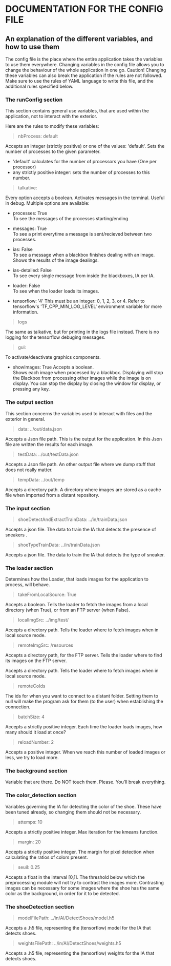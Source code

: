 
# DOCUMENTATION FOR THE CONFIG FILE
## An explanation of the different variables, and how to use them

The config file is the place where the entire application takes the variables to use them everywhere. Changing variables in the config file allows you to change the behaviour of the whole application in one go.
Caution! Changing these variables can also break the application if the rules are not followed.   
Make sure to use the rules of YAML language to write this file, and the additional rules specified below. 


### **The runConfig section**

This section contains general use variables, that are used within the application, not to interact with the exterior. 

Here are the rules to modify these variables: 


> nbProcess: default     

Accepts an integer (strictly positive) or one of the values: 'default'.
Sets the number of processes to the given parameter.
- 'default' calculates for the number of processors you have (One per processor)
-  any strictly positive integer: sets the number of processes to this number.
    
> talkative:

Every option accepts a boolean. 
Activates messages in the terminal. Useful in debug. 
Multiple options are available:
    
- processes: True    
    To see the messages of the processes starting/ending
    
- messages: True    
    To see a print everytime a message is sent/recieved between two processes.

- ias: False    
    To see a message when a blackbox finishes dealing with an image.
    Shows the results of the image dealings. 

- ias-detailed: False    
    To see every single message from inside the blackboxes, IA per IA.

- loader: False     
    To see when the loader loads its images. 

- tensorflow: '4'
    This must be an integer: 0, 1, 2, 3, or 4.
    Refer to tensorflow's 'TF_CPP_MIN_LOG_LEVEL' environment variable for more information.   

> logs

The same as talkative, but for printing in the logs file instead.
There is no logging for the tensorflow debuging messages. 

> gui:

To activate/deactivate graphics components. 

- showImages: True 
    Accepts a boolean.      
    Shows each image when processed by a blackbox. Displaying will stop the Blackbox from processing other images while the image is on display. You can stop the display by closing the window for display, or pressing any key. 
    

### **The output section**

This section concerns the variables used to interact with files and the exterior in general. 

> data: ../out/data.json          

Accepts a Json file path.
This is the output for the application. In this Json file are written the results for each image. 

> testData: ../out/testData.json  

Accepts a Json file path.
An other output file where we dump stuff that does not really matter.

> tempData: ../out/temp

Accepts a directory path. 
A directory where images are stored as a cache file when imported from a distant repository. 


### **The input section**

> shoeDetectAndExtractTrainData: ../in/trainData.json     

Accepts a json file. 
The data to train the IA that detects the presence of sneakers .

> shoeTypeTrainData: ../in/trainData.json

Accepts a json file. 
The data to train the IA that detects the type of sneaker.


### **The loader section**

Determines how the Loader, that loads images for the application to process, will behave.

> takeFromLocalSource: True

Accepts a boolean. 
Tells the loader to fetch the images from a local directory (when True), or from an FTP server (when False).  
      
> localImgSrc: ../img/test/

Accepts a directory path.
Tells the loader where to fetch images when in local source mode. 

> remoteImgSrc: /resources

Accepts a directory path, for the FTP server. 
Tells the loader where to find its images on the FTP server. 

Accepts a directory path.
Tells the loader where to fetch images when in local source mode. 

> remoteCoIds

The ids for when you want to connect to a distant folder. Setting them to null will make the program ask for them (to the user) when establishing the connection. 

> batchSize: 4      

Accepts a strictly positive integer. 
Each time the loader loads images, how many should it load at once? 

> reloadNumber: 2

Accepts a positive integer. 
When we reach this number of loaded images or less, we try to load more.



### **The background section**

Variable that are there. Do NOT touch them. Please. You'll break everything. 


### **The color_detection section**

Variables governing the IA for detecting the color of the shoe. These have been tuned already, so changing them should not be necessary. 

> attemps: 10

Accepts a strictly positive integer. 
Max iteration for the kmeans function.

> margin: 20

Accepts a strictly positive integer.
The margin for pixel detection when calculating the ratios of colors present. 

> seuil: 0.25

Accepts a float in the interval \[0,1].
The threshold below which the preprocessing module will not try to contrast the images more. Contrasting images can be necessary for some images where the shoe has the same color as the background, in order for it to be detected.   


### **The shoeDetection section**

> modelFilePath: ../in/AI/DetectShoes/model.h5

Accepts a .h5 file, representing the (tensorflow) model for the IA that detects shoes. 

> weightsFilePath: ../in/AI/DetectShoes/weights.h5

Accepts a .h5 file, representing the (tensorflow) weights for the IA that detects shoes. 